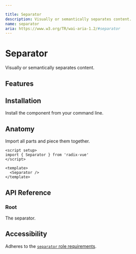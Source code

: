 ```yaml
---

title: Separator
description: Visually or semantically separates content.
name: separator
aria: https://www.w3.org/TR/wai-aria-1.2/#separator
---
```


# Separator

<Description>
Visually or semantically separates content.
</Description>

<ComponentPreview name="Separator" />

## Features

<Highlights :features="['Supports horizontal and vertical orientations.']" />

## Installation

Install the component from your command line.

<InstallationTabs value="radix-vue" />

## Anatomy

Import all parts and piece them together.

```vue
<script setup>
import { Separator } from 'radix-vue'
</script>

<template>
  <Separator />
</template>
```

## API Reference

### Root

The separator.

<!-- @include: @/meta/Separator.md -->

<DataAttributesTable
  :data="[
    {
      attribute: '[data-orientation]',
      values: ['vertical', 'horizontal'],
    },
  ]"
/>

## Accessibility

Adheres to the [`separator` role requirements](https://www.w3.org/TR/wai-aria-1.2/#separator).
